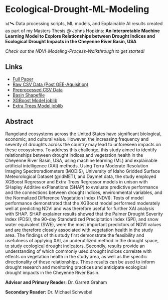 # Ecological-Drought-ML-Modeling
📊🛰️ Data processing scripts, ML models, and Explainable AI results created as part of my Masters Thesis @ Johns Hopkins: **An Interpretable Machine Learning Model to Explore Relationships between Drought Indices and Ecological Drought Impacts in the Cheyenne River Basin, USA**

*Check out the NDVI-Modeling-Process-Walkthrough to get started!*

## Links
- <a href="https://jscholarship.library.jhu.edu/handle/1774.2/68152"> Full Paper</a>
- <a href="https://drive.google.com/file/d/1yyk9-pplgeJCpb-upcfCP5oKQ2adIGhh/view?usp=share_link">Raw CSV Data (Post GEE-Aquisition)</a>
- <a href="https://drive.google.com/file/d/1r8hypfobqIRzTW_dCkcw36KLBlmPfArG/view?usp=share_link">Preprocessed CSV Data</a>
- <a href="https://drive.google.com/drive/folders/1xZtnHrp0XPtGvsER1OYK7yXf3AZV5u3m?usp=share_link">Basin Shapefile</a>
- <a href="https://drive.google.com/file/d/1-O6lCNbtBtaxyqlMFqPIm_IphcBqMmh8/view?usp=sharing">XGBoost Model joblib</a>
- <a href="https://drive.google.com/file/d/1-EjVIQWNrrX7kMeXGweepLh_w69A0Nzk/view?usp=share_link">Extra Trees Model joblib</a>

## Abstract 

Rangeland ecosystems across the United States have significant biological, economic, and cultural value. However, the increasing frequency and severity of droughts across the country may lead to unforeseen impacts on these ecosystems. To address this challenge, this study aimed to identify relationships between drought indices and vegetation health in the Cheyenne River Basin, USA, using machine learning (ML) and explainable artificial intelligence (XAI) methods. Using Terra Moderate Resolution Imaging Spectroradiometers (MODIS), University of Idaho Gridded Surface Meteorological Dataset (gridMET), and Daymet data, the study employed XGBoost Regressor and Extra Trees Regressor models in unison with SHapley Additive exPlanations (SHAP) to evaluate predictive performance and the connections between drought indices, environmental variables, and the Normalized Difference Vegetation Index (NDVI). Tests of model performance demonstrated that the XGBoost model performed moderately well at predicting NDVI and was therefore useful for further XAI analysis with SHAP. SHAP explainer results showed that the Palmer Drought Severity Index (PDSI), the 90-day Standardized Precipitation Index (SPI), and snow water equivalent (SWE), were the most important predictors of NDVI values and are therefore closely associated with vegetation health in the study area. The findings of this study first demonstrate the feasibility and usefulness of applying XAI, an underutilized method in the drought space, to study ecological drought indicators. Secondly, results provide an understanding of which commonly used drought indices correlate with effects on vegetation health in the study area, as well as the specific directionality of these relationships. These results can be used to inform drought research and monitoring practices and anticipate ecological drought impacts in the Cheyenne River Basin. 

**Advisor and Primary Reader:** Dr. Garrett Graham

**Secondary Reader:** Dr. Michael Schwebel
